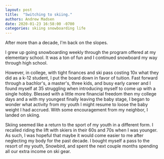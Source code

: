 ```yaml
---
layout: post
title:  "Switching to skiing."
authors: Andrew Madsen
date: 2020-01-23 16:58:00 -0700
categories: skiing snowboarding life
---
```


After more than a decade, I'm back on the slopes.

I grew up going snowboarding weekly through the program offered at my elementary school. It was a ton of fun and I continued snowboard my way through high school.

However, in college, with tight finances and ski pass costing 10x what they did as a k-12 student, I put the board down in favor of tuition. Fast forward through a bachlor's, a master's, three kids, and busy early career and I found myself at 35 struggling when introducing myself to come up with a single hobby. Blessed with a little more financial freedom then my college days and a with my youngest finally leaving the baby stage, I began to wonder what activity from my youth I might resume to loose the baby weight I had accrued. With some encouragement from my neighbor, I landed on skiing.

Skiing seemed like a return to the sport of my youth in a different form. I recalled riding the lift with skiers in their 60s and 70s when I was younger. As such, I was hopeful that maybe it would come easier to me after neglecting my body for the past decade. I bought myself a pass to the resort of my youth, Snowbird, and spent the next couple months spending all our extra income on ski gear.


